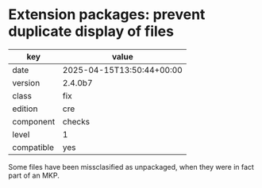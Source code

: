 [//]: # (werk v2)
# Extension packages: prevent duplicate display of files

key        | value
---------- | ---
date       | 2025-04-15T13:50:44+00:00
version    | 2.4.0b7
class      | fix
edition    | cre
component  | checks
level      | 1
compatible | yes

Some files have been missclasified as unpackaged, when they were in fact part of an MKP.
